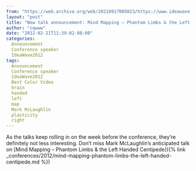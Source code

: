 ```yaml
---
from: "https://web.archive.org/web/20210917005023/https://www.ideawave.ca/new-talk-announcement-mind-mapping-phantom-limbs-the-left-handed-centipede/"
layout: "post"
title: "New talk announcement: Mind Mapping – Phantom Limbs & the Left Handed Centipede"
author: "cqwww"
date: "2012-02-21T11:39:02-08:00"
categories:
  Announcement
  Conference speaker
  IdeaWave2012
tags: 
  Announcement
  Conference speaker
  IdeaWave2012
  Best Color Video
  brain
  handed
  left
  map
  Mark McLaughlin
  plasticity
  right
---
```


As the talks keep rolling in on the week before the conference, they’re definitely not less interesting. Don’t miss Mark McLaughlin’s anticipated talk on [Mind Mapping – Phantom Limbs & the Left Handed Centipede]({% link _conferences/2012/mind-mapping-phantom-limbs-the-left-handed-centipede.md %})
